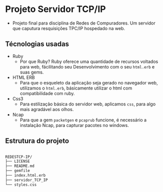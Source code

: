 # Projeto Servidor TCP/IP
- Projeto final para disciplina de Redes de Compuradores. Um servidor que caputura resquisições TPC/IP hospedado na web. 

## Técnologias usadas
- Ruby
    - Por que Ruby? Ruby oferece uma quantidade de recursos voltados para web, fácilitando seu Desenvolvimento com o seu `html.erb` e suas gems.
- HTML ERB
    - Para que o esqueleto da aplicação seja gerado no navegador web, utilizamos o `html.erb`, básicamente utilizar o html com compatibilidade com ruby.
- Css3
    - Para estilização básica do servidor web, aplicamos `css`, para algo mais agradável aos olhos.
- Ncap
    - Para que a gem `packetgen` e `pcaprub` funcione, é necessário a instalação Ncap, para capturar pacotes no windows.

## Estrutura do projeto

```bash

REDESTCP-IP/
├── LICENSE
├── README.md
├── gemfile
├── index.html.erb
├── servidor_TCP_IP
└── styles.css

```
